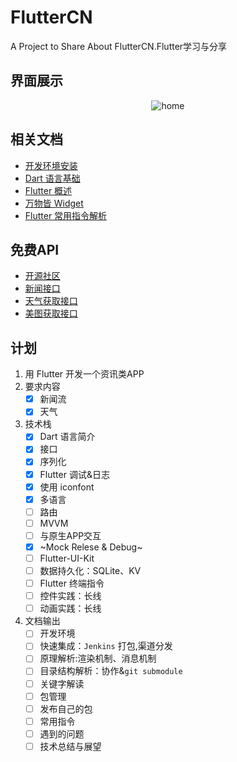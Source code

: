 # FlutterCN
A Project to Share About FlutterCN.Flutter学习与分享

## 界面展示
<div align="center">

![home](http://img.1991th.com/tuchongeter/tech/fluttercn_home.png!480jpg)

</div>

## 相关文档
- [开发环境安装](./doc/install.md)
- [Dart 语言基础](./doc/dart.md)
- [Flutter 概述](./doc/flutter.md)
- [万物皆 Widget](./doc/widget.md)
- [Flutter 常用指令解析](./doc/command.md)


## 免费API
- [开源社区](https://www.apiopen.top/api.html#top)
- [新闻接口](https://www.apiopen.top/journalismApi)
- [天气获取接口](https://www.apiopen.top/weatherApi?city=成都)
- [美图获取接口](https://www.apiopen.top/meituApi?page=1)

## 计划
1. 用 Flutter 开发一个资讯类APP
2. 要求内容
	- [x] 新闻流
	- [x] 天气
3. 技术栈
	- [x] Dart 语言简介
	- [x] 接口
	- [x] 序列化
	- [x] Flutter 调试&日志
	- [x] 使用 iconfont
	- [x] 多语言
	- [ ] 路由
	- [ ] MVVM
	- [ ] 与原生APP交互
	- [x] ~Mock Relese & Debug~
	- [ ] Flutter-UI-Kit			
	- [ ] 数据持久化：SQLite、KV
	- [ ] Flutter 终端指令
	- [ ] 控件实践：长线
	- [ ] 动画实践：长线
4. 文档输出
	- [ ] 开发环境
	- [ ] 快速集成：`Jenkins` 打包,渠道分发
	- [ ] 原理解析:渲染机制、消息机制
	- [ ] 目录结构解析：协作&`git submodule`
	- [ ] 关键字解读
	- [ ] 包管理
	- [ ] 发布自己的包
	- [ ] 常用指令
	- [ ] 遇到的问题
	- [ ] 技术总结与展望
